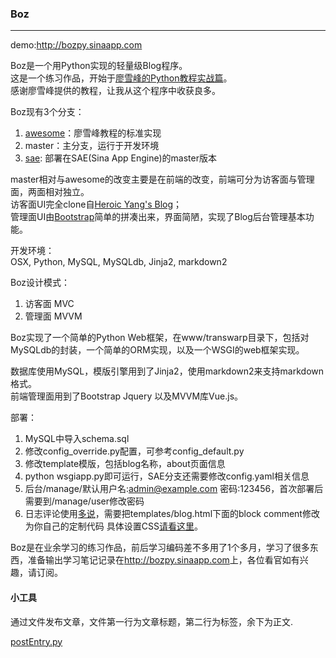 ### Boz

***

demo:<http://bozpy.sinaapp.com>

Boz是一个用Python实现的轻量级Blog程序。  
这是一个练习作品，开始于[廖雪峰的Python教程实战篇](http://www.liaoxuefeng.com/wiki/001374738125095c955c1e6d8bb493182103fac9270762a000/001397616003925a3d157284cd24bc0952d6c4a7c9d8c55000)。  
感谢廖雪峰提供的教程，让我从这个程序中收获良多。


Boz现有3个分支：

1. [awesome](https://github.com/zhu327/boz/tree/awesome)：廖雪峰教程的标准实现
2. master：主分支，运行于开发环境
3. [sae](https://github.com/zhu327/boz/tree/awesome): 部署在SAE(Sina App Engine)的master版本

master相对与awesome的改变主要是在前端的改变，前端可分为访客面与管理面，两面相对独立。  
访客面UI完全clone自[Heroic Yang's Blog](http://heroicyang.com/)；  
管理面UI由[Bootstrap](https://github.com/twbs/bootstrap/)简单的拼凑出来，界面简陋，实现了Blog后台管理基本功能。

开发环境：  
OSX, Python, MySQL, MySQLdb, Jinja2, markdown2

Boz设计模式：

1. 访客面 MVC
2. 管理面 MVVM

Boz实现了一个简单的Python Web框架，在www/transwarp目录下，包括对MySQLdb的封装，一个简单的ORM实现，以及一个WSGI的web框架实现。

数据库使用MySQL，模版引擎用到了Jinja2，使用markdown2来支持markdown格式。  
前端管理面用到了Bootstrap Jquery 以及MVVM库Vue.js。

部署：

1. MySQL中导入schema.sql
2. 修改config_override.py配置，可参考config_default.py
3. 修改template模版，包括blog名称，about页面信息
4. python wsgiapp.py即可运行，SAE分支还需要修改config.yaml相关信息
5. 后台/manage/默认用户名:admin@example.com 密码:123456，首次部署后需要到/manage/user修改密码
6. 日志评论使用[多说](http://duoshuo.com/)，需要把templates/blog.html下面的block comment修改为你自己的定制代码
   具体设置CSS[请看这里](http://heroicyang.com/2013/05/22/hexo-theme-modernist/)。

Boz是在业余学习的练习作品，前后学习编码差不多用了1个多月，学习了很多东西，准备输出学习笔记记录在<http://bozpy.sinaapp.com>上，各位看官如有兴趣，请订阅。

#### 小工具

通过文件发布文章，文件第一行为文章标题，第二行为标签，余下为正文.

[postEntry.py](https://gist.github.com/zhu327/2a473332a796146b4dbd)
